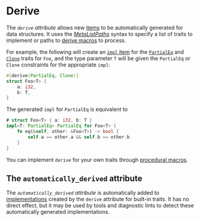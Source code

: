# Derive

The *`derive` attribute* allows new [items] to be automatically generated for
data structures. It uses the [_MetaListPaths_] syntax to specify a list of
traits to implement or paths to [derive macros] to process.

For example, the following will create an [`impl` item] for the
[`PartialEq`] and [`Clone`] traits for `Foo`, and the type parameter `T` will be
given the `PartialEq` or `Clone` constraints for the appropriate `impl`:

```rust
#[derive(PartialEq, Clone)]
struct Foo<T> {
    a: i32,
    b: T,
}
```

The generated `impl` for `PartialEq` is equivalent to

```rust
# struct Foo<T> { a: i32, b: T }
impl<T: PartialEq> PartialEq for Foo<T> {
    fn eq(&self, other: &Foo<T>) -> bool {
        self.a == other.a && self.b == other.b
    }
}
```

You can implement `derive` for your own traits through [procedural macros].

## The `automatically_derived` attribute

The *`automatically_derived` attribute* is automatically added to
[implementations] created by the `derive` attribute for built-in traits. It
has no direct effect, but it may be used by tools and diagnostic lints to
detect these automatically generated implementations.

[_MetaListPaths_]: ../attributes.md#meta-item-attribute-syntax
[`Clone`]: ../../std/clone/trait.Clone.html
[`PartialEq`]: ../../std/cmp/trait.PartialEq.html
[`impl` item]: ../items/implementations.md
[items]: ../items.md
[derive macros]: ../procedural-macros.md#derive-macros
[implementations]: ../items/implementations.md
[items]: ../items.md
[procedural macros]: ../procedural-macros.md#derive-macros
